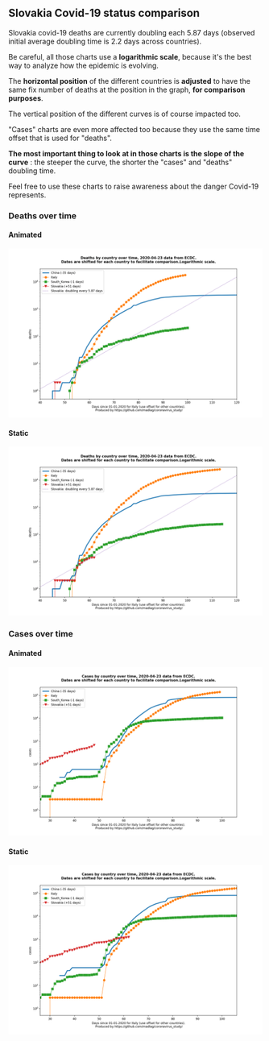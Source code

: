 ## Slovakia Covid-19 status comparison 

Slovakia covid-19 deaths are currently doubling each 5.87 days (observed initial average doubling time is 2.2 days across countries).



Be careful, all those charts use a **logarithmic scale**, because it's the best way to analyze how the epidemic is evolving.
 
The **horizontal position** of the different countries is **adjusted** to have the same fix number of deaths at the position in the graph, **for comparison purposes**.

The vertical position of the different curves is of course impacted too.

"Cases" charts are even more affected too because they use the same time offset that is used for "deaths".

**The most important thing to look at in those charts is the slope of the curve** : the steeper the curve, the shorter the "cases" and "deaths" doubling time.

Feel free to use these charts to raise awareness about the danger Covid-19 represents. 


 
### Deaths over time
 
#### Animated
![Slovakia covid-19 deaths animated chart](https://raw.githubusercontent.com/madlag/coronavirus_study/master/notebooks/graphs/2020-04-23/countries/Slovakia/2020-04-23_Slovakia_deaths.gif "Slovakia covid-19 deaths animated chart")   
 
#### Static
![Slovakia covid-19 deaths static chart](https://raw.githubusercontent.com/madlag/coronavirus_study/master/notebooks/graphs/2020-04-23/countries/Slovakia/2020-04-23_Slovakia_deaths.png "Slovakia covid-19 deaths static chart")   

 
### Cases over time
 
#### Animated
![Slovakia covid-19 cases animated chart](https://raw.githubusercontent.com/madlag/coronavirus_study/master/notebooks/graphs/2020-04-23/countries/Slovakia/2020-04-23_Slovakia_cases.gif "Slovakia covid-19 cases animated chart")   
 
#### Static
![Slovakia covid-19 cases static chart](https://raw.githubusercontent.com/madlag/coronavirus_study/master/notebooks/graphs/2020-04-23/countries/Slovakia/2020-04-23_Slovakia_cases.png "Slovakia covid-19 cases static chart")   

